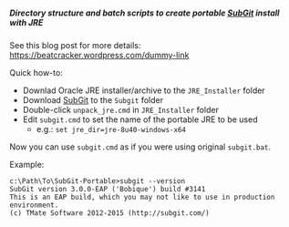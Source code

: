 ##### Directory structure and batch scripts to create portable [SubGit] install with JRE
See this blog post for more details: https://beatcracker.wordpress.com/dummy-link

Quick how-to:

* Downlad Oracle JRE installer/archive to the `JRE_Installer` folder
* Download [SubGit] to the `Subgit` folder
* Double-click `unpack_jre.cmd` in `JRE_Installer` folder
* Edit `subgit.cmd` to set the name of the portable JRE to be used
  * e.g.: `set jre_dir=jre-8u40-windows-x64`

Now you can use `subgit.cmd` as if you were using original `subgit.bat`.

Example:
 
    c:\Path\To\SubGit-Portable>subgit --version
    SubGit version 3.0.0-EAP ('Bobique') build #3141
    This is an EAP build, which you may not like to use in production environment.
    (c) TMate Software 2012-2015 (http://subgit.com/)
    
[SubGit]: http://www.subgit.com